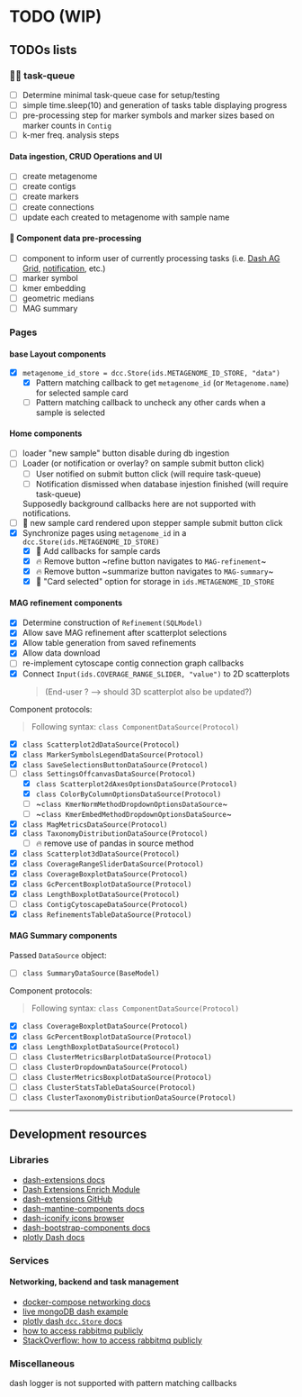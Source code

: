 # TODO (WIP)

## TODOs lists

### 🐰:carrot: task-queue

- [ ] Determine minimal task-queue case for setup/testing
- [ ] simple time.sleep(10) and generation of tasks table displaying progress
- [ ] pre-processing step for marker symbols and marker sizes based on marker counts in `Contig`
- [ ] k-mer freq. analysis steps

#### Data ingestion, CRUD Operations and UI

- [ ] create metagenome
- [ ] create contigs
- [ ] create markers
- [ ] create connections
- [ ] update each created to metagenome with sample name

#### 🐎 Component data pre-processing

- [ ] component to inform user of currently processing tasks (i.e. [Dash AG Grid](https://dash.plotly.com/dash-ag-grid/ "Dash AG grid component"), [notification](https://www.dash-mantine-components.com/components/notification "Dash mantine notification component"), etc.)
- [ ] marker symbol
- [ ] kmer embedding
- [ ] geometric medians
- [ ] MAG summary

### Pages

#### base Layout components

- [x] `metagenome_id_store = dcc.Store(ids.METAGENOME_ID_STORE, "data")`
  - [x] Pattern matching callback to get `metagenome_id` (or `Metagenome.name`) for
  selected sample card
  - [ ] Pattern matching callback to uncheck any other cards when a sample is selected

#### Home components

- [ ] loader "new sample" button disable during db ingestion
- [ ] Loader (or notification or overlay? on sample submit button click)
  - [ ] User notified on submit button click (will require task-queue)
  - [ ] Notification dismissed when database injestion finished (will require task-queue)
  
  Supposedly background callbacks here are not supported with notifications.
- [ ] :bug: new sample card rendered upon stepper sample submit button click
- [x] Synchronize pages using `metagenome_id` in a `dcc.Store(ids.METAGENOME_ID_STORE)`
  - [x] 🔗 Add callbacks for sample cards
  - [x] :fire: Remove button ~refine button navigates to `MAG-refinement`~
  - [x] :fire: Remove button ~summarize button navigates to `MAG-summary`~
  - [x] :link: "Card selected" option for storage in `ids.METAGENOME_ID_STORE`

#### MAG refinement components

- [x] Determine construction of `Refinement(SQLModel)`
- [x] Allow save MAG refinement after scatterplot selections
- [x] Allow table generation from saved refinements
- [x] Allow data download
- [ ] re-implement cytoscape contig connection graph callbacks
- [x] Connect `Input(ids.COVERAGE_RANGE_SLIDER, "value")` to 2D scatterplots 
  > (End-user ? --> should 3D scatterplot also be updated?)

Component protocols:

> Following syntax: `class ComponentDataSource(Protocol)`

- [x] `class Scatterplot2dDataSource(Protocol)`
- [x] `class MarkerSymbolsLegendDataSource(Protocol)`
- [x] `class SaveSelectionsButtonDataSource(Protocol)`
- [ ] `class SettingsOffcanvasDataSource(Protocol)`
  - [x] `class Scatterplot2dAxesOptionsDataSource(Protocol)`
  - [x] `class ColorByColumnOptionsDataSource(Protocol)`
  - [ ] ~`class KmerNormMethodDropdownOptionsDataSource`~
  - [ ] ~`class KmerEmbedMethodDropdownOptionsDataSource`~
- [x] `class MagMetricsDataSource(Protocol)`
- [x] `class TaxonomyDistributionDataSource(Protocol)`
  - [ ] :fire: remove use of pandas in source method
- [x] `class Scatterplot3dDataSource(Protocol)`
- [x] `class CoverageRangeSliderDataSource(Protocol)`
- [x] `class CoverageBoxplotDataSource(Protocol)`
- [x] `class GcPercentBoxplotDataSource(Protocol)`
- [x] `class LengthBoxplotDataSource(Protocol)`
- [ ] `class ContigCytoscapeDataSource(Protocol)`
- [x] `class RefinementsTableDataSource(Protocol)`

#### MAG Summary components

Passed `DataSource` object:

- [ ] `class SummaryDataSource(BaseModel)`

Component protocols:

> Following syntax: `class ComponentDataSource(Protocol)`

- [x] `class CoverageBoxplotDataSource(Protocol)`
- [x] `class GcPercentBoxplotDataSource(Protocol)`
- [x] `class LengthBoxplotDataSource(Protocol)`
- [ ] `class ClusterMetricsBarplotDataSource(Protocol)`
- [ ] `class ClusterDropdownDataSource(Protocol)`
- [ ] `class ClusterMetricsBoxplotDataSource(Protocol)`
- [ ] `class ClusterStatsTableDataSource(Protocol)`
- [ ] `class ClusterTaxonomyDistributionDataSource(Protocol)`

-----------------------------------------------------

## Development resources

### Libraries

- [dash-extensions docs](https://www.dash-extensions.com/ "dash-extensions documentation")
- [Dash Extensions Enrich Module](https://www.dash-extensions.com/getting-started/enrich)
- [dash-extensions GitHub](https://github.com/thedirtyfew/dash-extensions "dash-extensions GitHub repository")
- [dash-mantine-components docs](https://www.dash-mantine-components.com/ "dash-mantine-components documentation")
- [dash-iconify icons browser](<https://icon-sets.iconify.design/> "Iconify icon sets")
- [dash-bootstrap-components docs](http://dash-bootstrap-components.opensource.faculty.ai/ "dash-bootstrap-components documentation")
- [plotly Dash docs](https://dash.plotly.com/ "plotly Dash documentation")

### Services

#### Networking, backend and task management

- [docker-compose networking docs](<https://docs.docker.com/compose/networking/#links>)
- [live mongoDB dash example](<https://github.com/Coding-with-Adam/Dash-by-Plotly/blob/master/Dash_and_Databases/MongoDB/live-mongodb-dash.py>)
- [plotly dash `dcc.Store` docs](<https://dash.plotly.com/dash-core-components/store#store-clicks-example>)
- [how to access rabbitmq publicly](<https://stackoverflow.com/questions/23020908/how-to-access-rabbitmq-publicly> "how to access RabbitMQ publicly")
- [StackOverflow: how to access rabbitmq publicly](https://stackoverflow.com/a/57612615 "StackOverflow: how to access RabbitMQ publicly")

### Miscellaneous

dash logger is not supported with pattern matching callbacks
